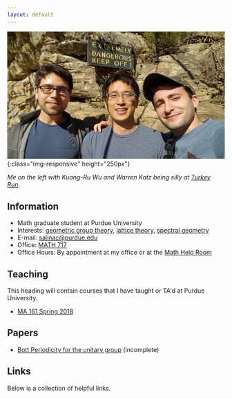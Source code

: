 ```yaml
---
layout: default
---
```

![](img/brosephs.jpg){:class="img-responsive" height="250px"} 

*Me on the left with Kuang-Ru Wu and Warren Katz being silly at [Turkey Run](https://en.wikipedia.org/wiki/Turkey_Run_State_Park).*

## [](#info) Information

* Math graduate student at Purdue University
* Interests: [geometric group theory](https://en.wikipedia.org/wiki/Geometric_group_theory), [lattice theory](https://en.wikipedia.org/wiki/Lattice_(discrete_subgroup)), [spectral geometry](https://en.wikipedia.org/wiki/Spectral_geometry)
* E-mail: [salinac@purdue.edu](mailto:salinac@purdue.edu)
* Office: [MATH 717](https://www.google.com/maps/place/Mathematical+Sciences+Bldg,+West+Lafayette,+IN+47907/@40.4262305,-86.9179395,17z/data=!3m1!4b1!4m5!3m4!1s0x8812e2b3dc1c0b79:0x51c0931a8ca2704!8m2!3d40.4262305!4d-86.9157508)
* Office Hours: By appointment at my office or at the [Math Help Room](https://www.math.purdue.edu/academic/officehours)


## [](#teaching) Teaching
This heading will contain courses that I have taught or TA'd at Purdue University. 
* [MA 161 Spring 2018](ma161-s18)

## [](#papers) Papers
* [Bott Periodicity for the unitary group](docs/sc-bott-periodicity.pdf) (incomplete)

## [](#links) Links
Below is a collection of helpful links. 


<!-- Text can be **bold**, _italic_, or ~~strikethrough~~. -->

<!-- [Link to another page](another-page). -->

<!-- There should be whitespace between paragraphs. -->

<!-- There should be whitespace between paragraphs. We recommend including a README, or a file with information about your project. -->

<!-- # [](#header-1)Header 1 -->

<!-- This is a normal paragraph following a header. GitHub is a code hosting platform for version control and collaboration. It lets you and others work together on projects from anywhere. -->

<!-- ## [](#header-2)Header 2 -->

<!-- > This is a blockquote following a header. -->
<!-- > -->
<!-- > When something is important enough, you do it even if the odds are not in your favor. -->

<!-- ### [](#header-3)Header 3 -->

<!-- ```js -->
<!-- <\!-- // Javascript code with syntax highlighting. -\-> -->
<!-- <\!-- var fun = function lang(l) { -\-> -->
<!-- <\!--   dateformat.i18n = require('./lang/' + l) -\-> -->
<!-- <\!--   return true; -\-> -->
<!-- <\!-- } -\-> -->
<!-- <\!-- ``` -\-> -->

<!-- <\!-- ```ruby -\-> -->
<!-- <\!-- # Ruby code with syntax highlighting -\-> -->
<!-- <\!-- GitHubPages::Dependencies.gems.each do |gem, version| -\-> -->
<!-- <\!--   s.add_dependency(gem, "= #{version}") -\-> -->
<!-- <\!-- end -\-> -->
<!-- <\!-- ``` -\-> -->

<!-- <\!-- #### [](#header-4)Header 4 -\-> -->

<!-- <\!-- *   This is an unordered list following a header. -\-> -->
<!-- <\!-- *   This is an unordered list following a header. -\-> -->
<!-- <\!-- *   This is an unordered list following a header. -\-> -->

<!-- <\!-- ##### [](#header-5)Header 5 -\-> -->

<!-- <\!-- 1.  This is an ordered list following a header. -\-> -->
<!-- <\!-- 2.  This is an ordered list following a header. -\-> -->
<!-- <\!-- 3.  This is an ordered list following a header. -\-> -->

<!-- <\!-- ###### [](#header-6)Header 6 -\-> -->

<!-- <\!-- ### There's a horizontal rule below this. -\-> -->

<!-- <\!-- * * * -\-> -->

<!-- <\!-- ### Here is an unordered list: -\-> -->

<!-- <\!-- *   Item foo -\-> -->
<!-- <\!-- *   Item bar -\-> -->
<!-- <\!-- *   Item baz -\-> -->
<!-- <\!-- *   Item zip -\-> -->

<!-- <\!-- ### And an ordered list: -\-> -->

<!-- <\!-- 1.  Item one -\-> -->
<!-- <\!-- 1.  Item two -\-> -->
<!-- <\!-- 1.  Item three -\-> -->
<!-- <\!-- 1.  Item four -\-> -->

<!-- <\!-- ### And a nested list: -\-> -->

<!-- <\!-- - level 1 item -\-> -->
<!-- <\!--   - level 2 item -\-> -->
<!-- <\!--   - level 2 item -\-> -->
<!-- <\!--     - level 3 item -\-> -->
<!-- <\!--     - level 3 item -\-> -->
<!-- <\!-- - level 1 item -\-> -->
<!-- <\!--   - level 2 item -\-> -->
<!-- <\!--   - level 2 item -\-> -->
<!-- <\!--   - level 2 item -\-> -->
<!-- <\!-- - level 1 item -\-> -->
<!-- <\!--   - level 2 item -\-> -->
<!-- <\!--   - level 2 item -\-> -->
<!-- <\!-- - level 1 item -\-> -->

<!-- <\!-- ### Small image -\-> -->

<!-- <\!-- ![](https://assets-cdn.github.com/images/icons/emoji/octocat.png) -\-> -->

<!-- <\!-- ### Large image -\-> -->

<!-- ![](https://guides.github.com/activities/hello-world/branching.png) -->


<!-- ### Definition lists can be used with HTML syntax. -->

<!-- <dl> -->
<!-- <dt>Name</dt> -->
<!-- <dd>Godzilla</dd> -->
<!-- <dt>Born</dt> -->
<!-- <dd>1952</dd> -->
<!-- <dt>Birthplace</dt> -->
<!-- <dd>Japan</dd> -->
<!-- <dt>Color</dt> -->
<!-- <dd>Green</dd> -->
<!-- </dl> -->

<!-- ``` -->
<!-- Long, single-line code blocks should not wrap. They should horizontally scroll if they are too long. This line should be long enough to demonstrate this. -->
<!-- ``` -->

<!-- ``` -->
<!-- The final element. -->
<!-- ``` -->
